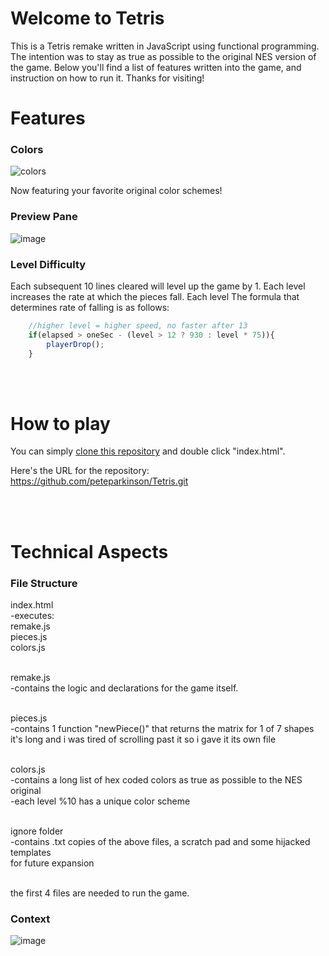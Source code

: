 # Welcome to Tetris


This is a Tetris remake written in JavaScript using functional programming.
The intention was to stay as true as possible to the original NES version of the game.
Below you'll find a list of features written into the game, and instruction on how to run it.
Thanks for visiting!

# Features

### Colors
![colors](https://user-images.githubusercontent.com/43157092/95473533-366ccb80-0952-11eb-8423-b93021e78f23.jpg)

Now featuring your favorite original color schemes!


### Preview Pane
![image](https://user-images.githubusercontent.com/43157092/49668248-76f91680-fa55-11e8-85a9-fcf663fcb544.png)

### Level Difficulty
Each subsequent 10 lines cleared will level up the game by 1.  Each level increases the rate at which the pieces fall.
Each level The formula that determines rate of falling is as follows:

```javascript
    //higher level = higher speed, no faster after 13
    if(elapsed > oneSec - (level > 12 ? 930 : level * 75)){
        playerDrop();
    }
```
<br><br>
# How to play
You can simply [clone this repository](https://docs.github.com/en/free-pro-team@latest/github/creating-cloning-and-archiving-repositories/cloning-a-repository "Clone Repository Tutorial") and double click "index.html".

Here's the URL for the repository: https://github.com/peteparkinson/Tetris.git

<br><br>
# Technical Aspects

### File Structure
index.html<br>
  -executes:<br>
    remake.js<br>
    pieces.js<br>
    colors.js<br><br>
    
remake.js<br>
  -contains the logic and declarations for the game itself.<br><br>
  
pieces.js<br>
  -contains 1 function "newPiece()" that returns the matrix for 1 of 7 shapes<br>
   it's long and i was tired of scrolling past it so i gave it its own file<br><br>
  
colors.js<br>
  -contains a long list of hex coded colors as true as possible to the NES original<br>
  -each level %10 has a unique color scheme<br><br>

ignore folder<br>
  -contains .txt copies of the above files, a scratch pad and some hijacked templates<br>
   for future expansion<br><br>
   
the first 4 files are needed to run the game.


### Context

![image](https://user-images.githubusercontent.com/43157092/49668352-baec1b80-fa55-11e8-89a0-861f134662ec.png)

